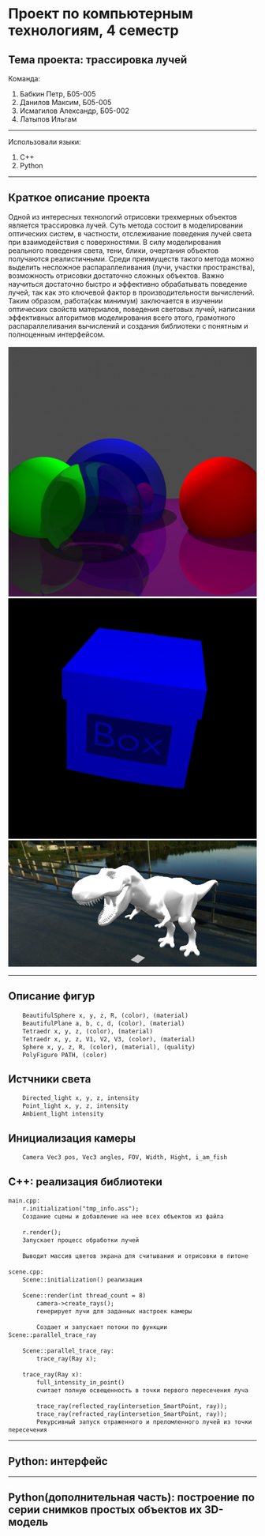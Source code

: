 # Проект по компьютерным технологиям, 4 семестр #
## Тема проекта: трассировка лучей ##

Команда:

1. Бабкин Петр, Б05-005
2. Данилов Максим, Б05-005
3. Исмагилов Александр, Б05-002 
4. Латыпов Ильгам

-----
Использовали языки:
1. C++
2. Python

-----
## Краткое описание проекта ## 
Одной из интересных технологий отрисовки трехмерных объектов является трассировка лучей. Суть метода состоит в моделировании оптических систем, в частности, отслеживание поведения лучей света при взаимодействия с поверхностями. В силу моделирования реального поведения света, тени, блики, очертания объектов получаются реалистичными. Среди преимуществ такого метода можно выделить несложное распараллеливания (лучи, участки пространства), возможность отрисовки достаточно сложных объектов. Важно научиться достаточно быстро и эффективно обрабатывать поведение лучей, так как это ключевой фактор в производительности вычислений. Таким образом, работа(как минимум) заключается в изучении оптических свойств материалов, поведения световых лучей, написании эффективных алгоритмов моделирования всего этого, грамотного распараллеливания вычислений и создания библиотеки с понятным и полноценным интерфейсом.  

![](https://github.com/NoNanoMax/CT_project/blob/dev/pictures/ex1.jpg)
![](https://github.com/NoNanoMax/CT_project/blob/dev/pictures/ex2.jpg)
![вставить своего динозавра](https://github.com/NoNanoMax/CT_project/blob/dev/pictures/ex3.jpg)

----

## Описание фигур ##
        BeautifulSphere x, y, z, R, (color), (material)
        BeautifulPlane a, b, c, d, (color), (material)
        Tetraedr x, y, z, (color), (material)
        Tetraedr x, y, z, V1, V2, V3, (color), (material)
        Sphere x, y, z, R, (color), (material), (quality)
        PolyFigure PATH, (color)
## Истчники света ##
        Directed_light x, y, z, intensity
        Point_light x, y, z, intensity
        Ambient_light intensity
## Инициализация камеры ##
        Camera Vec3 pos, Vec3 angles, FOV, Width, Hight, i_am_fish
## C++: реализация библиотеки ##
    main.cpp:
        r.initialization("tmp_info.ass");
        Создание сцены и добавление на нее всех объектов из файла

        r.render();
        Запускает процесс обработки лучей

        Выводит массив цветов экрана для считывания и отрисовки в питоне

    scene.cpp:
        Scene::initialization() реализация
        
        Scene::render(int thread_count = 8)
            camera->create_rays();
            генерирует лучи для заданных настроек камеры

            Создает и запускает потоки по функции Scene::parallel_trace_ray
        
        Scene::parallel_trace_ray:
            trace_ray(Ray x);

        trace_ray(Ray x):
            full_intensity_in_point()
            считает полную освещенность в точки первого пересечения луча

            trace_ray(reflected_ray(intersetion_SmartPoint, ray));
            trace_ray(refracted_ray(intersetion_SmartPoint, ray));
            Рекурсивный запуск отраженного и преломленного лучей из точки пересечения



----
## Python: интерфейс ##

----
## Python(дополнительная часть): построение по серии снимков простых объектов их 3D-модель ##




